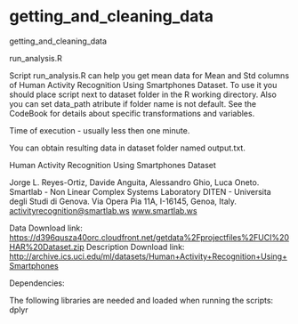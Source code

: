 # getting_and_cleaning_data
getting_and_cleaning_data

run_analysis.R

Script run_analysis.R can help you get mean data for Mean and Std columns of Human Activity Recognition Using Smartphones Dataset. To use it you should place script next to dataset folder in the R working directory. Also you can set data_path atribute if folder name is not default.
See the CodeBook for details about specific transformations and variables.

Time of execution - usually less then one minute.

You can obtain resulting data in dataset folder named output.txt.

Human Activity Recognition Using Smartphones Dataset

Jorge L. Reyes-Ortiz, Davide Anguita, Alessandro Ghio, Luca Oneto. Smartlab - Non Linear Complex Systems Laboratory DITEN - Universita degli Studi di Genova. Via Opera Pia 11A, I-16145, Genoa, Italy. activityrecognition@smartlab.ws www.smartlab.ws

Data Download link: https://d396qusza40orc.cloudfront.net/getdata%2Fprojectfiles%2FUCI%20HAR%20Dataset.zip Description Download link: http://archive.ics.uci.edu/ml/datasets/Human+Activity+Recognition+Using+Smartphones

Dependencies:

The following libraries are needed and loaded when running the scripts: dplyr
